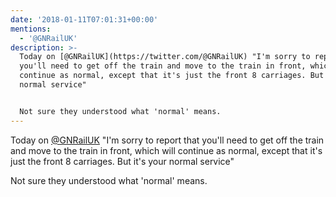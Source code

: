 ```yaml
---
date: '2018-01-11T07:01:31+00:00'
mentions:
  - '@GNRailUK'
description: >-
  Today on [@GNRailUK](https://twitter.com/@GNRailUK) "I'm sorry to report that
  you'll need to get off the train and move to the train in front, which will
  continue as normal, except that it's just the front 8 carriages. But it's your
  normal service"


  Not sure they understood what 'normal' means.
---
```

Today on [@GNRailUK](https://twitter.com/@GNRailUK) "I'm sorry to report that you'll need to get off the train and move to the train in front, which will continue as normal, except that it's just the front 8 carriages. But it's your normal service"

Not sure they understood what 'normal' means.
